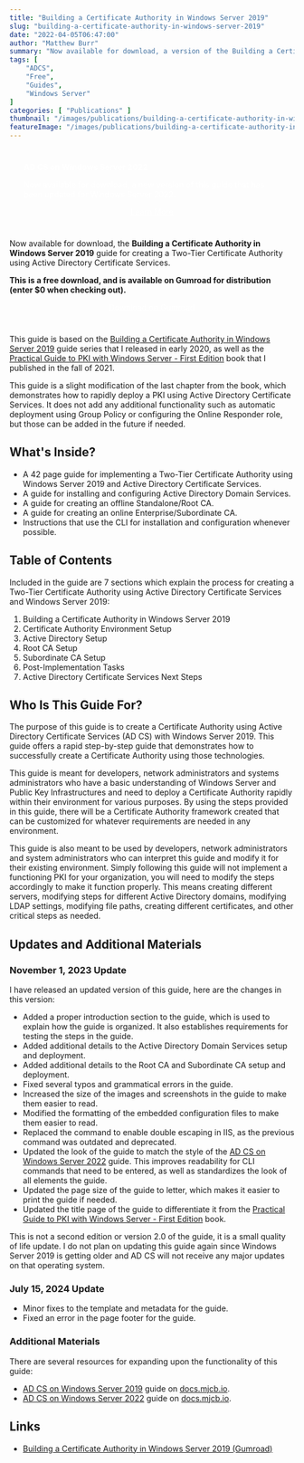 ```yaml
---
title: "Building a Certificate Authority in Windows Server 2019"
slug: "building-a-certificate-authority-in-windows-server-2019"
date: "2022-04-05T06:47:00"
author: "Matthew Burr"
summary: "Now available for download, a version of the Building a Certificate Authority in Windows Server 2019 guide that I published in early 2020. This guide offers a rapid deployment of a Two-Tier Certificate Authority using Windows Server without advanced features."
tags: [
    "ADCS",
    "Free",
    "Guides",
    "Windows Server"
]
categories: [ "Publications" ]
thumbnail: "/images/publications/building-a-certificate-authority-in-windows-server-2019/building-a-certificate-authority-in-windows-server-2019-thumbnail.png"
featureImage: "/images/publications/building-a-certificate-authority-in-windows-server-2019/building-a-certificate-authority-in-windows-server-2019-featured.png"
---
```


<style type="text/css">
.adcs-header {
    background-image: url("/images/publications/building-a-certificate-authority-in-windows-server-2019/adcs-background.jpg");
    padding-top: 25px;
    padding-left: 25px;
    padding-right: 25px;
    color: #ffffff;
}
</style>

<div class="adcs-header">
<strong>AD CS on Windows Server 2022</strong>

Now available for download, a new version of this guide that has been updated for Windows Server 2022.

<div style="text-align:center; padding-top: 0px; padding-bottom: 25px;">
    <a href="/publications/adcs-on-windows-server-2022/" style="color: #ffffff; cursor: pointer;" class="button mt-1" role="button" title="Learn More">Learn More</a>
</div>
</div>

Now available for download, the **Building a Certificate Authority in Windows Server 2019** guide for creating a Two-Tier Certificate Authority using Active Directory Certificate Services.

**This is a free download, and is available on Gumroad for distribution (enter $0 when checking out).**

<div style="text-align:center; padding-top: 0px; padding-bottom: 25px;">
    <a href="https://mjcb.gumroad.com/l/building-a-ca-in-windows-server-2019/" style="color: #ffffff; cursor: pointer;" class="button mt-1" role="button" title="Download on Gumroad">Download on Gumroad</a>
</div>

This guide is based on the [Building a Certificate Authority in Windows Server 2019](/blog/2020/03/09/certificate-authority-windows-server-2019/) guide series that I released in early 2020, as well as the [Practical Guide to PKI with Windows Server - First Edition](/publications/practical-guide-to-pki-with-windows-server-first-edition/) book that I published in the fall of 2021.

This guide is a slight modification of the last chapter from the book, which demonstrates how to rapidly deploy a PKI using Active Directory Certificate Services. It does not add any additional functionality such as automatic deployment using Group Policy or configuring the Online Responder role, but those can be added in the future if needed.

## What's Inside? ##

* A 42 page guide for implementing a Two-Tier Certificate Authority using Windows Server 2019 and Active Directory Certificate Services.
* A guide for installing and configuring Active Directory Domain Services.
* A guide for creating an offline Standalone/Root CA.
* A guide for creating an online Enterprise/Subordinate CA.
* Instructions that use the CLI for installation and configuration whenever possible.

## Table of Contents ##

Included in the guide are 7 sections which explain the process for creating a Two-Tier Certificate Authority using Active Directory Certificate Services and Windows Server 2019:

1. Building a Certificate Authority in Windows Server 2019
2. Certificate Authority Environment Setup
3. Active Directory Setup
4. Root CA Setup
5. Subordinate CA Setup
6. Post-Implementation Tasks
7. Active Directory Certificate Services Next Steps

## Who Is This Guide For? ##

The purpose of this guide is to create a Certificate Authority using Active Directory Certificate Services (AD CS) with Windows Server 2019. This guide offers a rapid step-by-step guide that demonstrates how to successfully create a Certificate Authority using those technologies.

This guide is meant for developers, network administrators and systems administrators who have a basic understanding of Windows Server and Public Key Infrastructures and need to deploy a Certificate Authority rapidly within their environment for various purposes. By using the steps provided in this guide, there will be a Certificate Authority framework created that can be customized for whatever requirements are needed in any environment.

This guide is also meant to be used by developers, network administrators and system administrators who can interpret this guide and modify it for their existing environment. Simply following this guide will not implement a functioning PKI for your organization, you will need to modify the steps accordingly to make it function properly. This means creating different servers, modifying steps for different Active Directory domains, modifying LDAP settings, modifying file paths, creating different certificates, and other critical steps as needed.

## Updates and Additional Materials ##

### November 1, 2023 Update ###

I have released an updated version of this guide, here are the changes in this version:

* Added a proper introduction section to the guide, which is used to explain how the guide is organized. It also establishes requirements for testing the steps in the guide.
* Added additional details to the Active Directory Domain Services setup and deployment.
* Added additional details to the Root CA and Subordinate CA setup and deployment.
* Fixed several typos and grammatical errors in the guide.
* Increased the size of the images and screenshots in the guide to make them easier to read.
* Modified the formatting of the embedded configuration files to make them easier to read.
* Replaced the command to enable double escaping in IIS, as the previous command was outdated and deprecated.
* Updated the look of the guide to match the style of the [AD CS on Windows Server 2022](/publications/adcs-on-windows-server-2022/) guide. This improves readability for CLI commands that need to be entered, as well as standardizes the look of all elements the guide.
* Updated the page size of the guide to letter, which makes it easier to print the guide if needed. 
* Updated the title page of the guide to differentiate it from the [Practical Guide to PKI with Windows Server - First Edition](/publications/practical-guide-to-pki-with-windows-server-first-edition/) book.

This is not a second edition or version 2.0 of the guide, it is a small quality of life update. I do not plan on updating this guide again since Windows Server 2019 is getting older and AD CS will not receive any major updates on that operating system.

### July 15, 2024 Update ###

* Minor fixes to the template and metadata for the guide.
* Fixed an error in the page footer for the guide.

### Additional Materials ###

There are several resources for expanding upon the functionality of this guide:

* [AD CS on Windows Server 2019](https://docs.mjcb.io/microsoft/windows-server/windows-server-roles-features/adcs/adcs-windows-server-2019/) guide on [docs.mjcb.io](https://docs.mjcb.io/).
* [AD CS on Windows Server 2022](https://docs.mjcb.io/microsoft/windows-server/windows-server-roles-features/adcs/adcs-windows-server-2022/) guide on [docs.mjcb.io](https://docs.mjcb.io/).

## Links ##

* [Building a Certificate Authority in Windows Server 2019 (Gumroad)](https://mjcb.gumroad.com/l/building-a-ca-in-windows-server-2019/)
